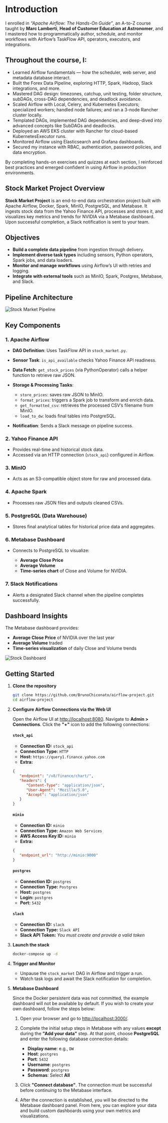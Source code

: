 # Introduction

I enrolled in *“Apache Airflow: The Hands-On Guide”*, an A-to-Z course taught by **Marc Lamberti**, **Head of Customer Education at Astronomer**, and I mastered how to programmatically author, schedule, and monitor workflows with Airflow’s TaskFlow API, operators, executors, and integrations.

## Throughout the course, I:
- Learned Airflow fundamentals — how the scheduler, web server, and metadata database interact.
- Built the Forex Data Pipeline, exploring HTTP, Spark, Hadoop, Slack integrations, and more.
- Mastered DAG design: timezones, catchup, unit testing, folder structure, subDAGs, cross-DAG dependencies, and deadlock avoidance.
- Scaled Airflow with Local, Celery, and Kubernetes Executors; specialized workers; handled node failures; and ran a 3-node Rancher cluster locally.
- Templated DAGs, implemented DAG dependencies, and deep-dived into advanced concepts like SubDAGs and deadlocks.
- Deployed an AWS EKS cluster with Rancher for cloud-based KubernetesExecutor runs.
- Monitored Airflow using Elasticsearch and Grafana dashboards.
- Secured my instance with RBAC, authentication, password policies, and data encryption.

By completing hands-on exercises and quizzes at each section, I reinforced best practices and emerged confident in using Airflow in production environments.

## Stock Market Project Overview

**Stock Market Project** is an end-to-end data orchestration project built with Apache Airflow, Docker, Spark, MinIO, PostgreSQL, and Metabase. It ingests stock data from the Yahoo Finance API, processes and stores it, and visualizes key metrics and trends for NVIDIA via a Metabase dashboard. Upon successful completion, a Slack notification is sent to your team.

## Objectives

* **Build a complete data pipeline** from ingestion through delivery.
* **Implement diverse task types** including sensors, Python operators, Spark jobs, and data loaders.
* **Monitor and manage workflows** using Airflow’s UI with retries and logging.
* **Integrate with external tools** such as MinIO, Spark, Postgres, Metabase, and Slack.

## Pipeline Architecture

![Stock Market Pipeline](./pics/pipeline-architecture.png)

## Key Components

### 1. Apache Airflow

* **DAG Definition**: Uses TaskFlow API in `stock_market.py`.
* **Sensor Task**: `is_api_available` checks Yahoo Finance API readiness.
* **Data Fetch**: `get_stock_prices` (via PythonOperator) calls a helper function to retrieve raw JSON.
* **Storage & Processing Tasks**:

  * `store_prices`: saves raw JSON to MinIO.
  * `format_prices`: triggers a Spark job to transform and enrich data.
  * `get_formatted_csv`: retrieves the processed CSV’s filename from MinIO.
  * `load_to_dw`: loads final tables into PostgreSQL.
* **Notification**: Sends a Slack message on pipeline success.

### 2. Yahoo Finance API

* Provides real-time and historical stock data.
* Accessed via an HTTP connection (`stock_api`) configured in Airflow.

### 3. MinIO

* Acts as an S3-compatible object store for raw and processed data.

### 4. Apache Spark

* Processes raw JSON files and outputs cleaned CSVs.

### 5. PostgreSQL (Data Warehouse)

* Stores final analytical tables for historical price data and aggregates.

### 6. Metabase Dashboard

* Connects to PostgreSQL to visualize:

  * **Average Close Price**
  * **Average Volume**
  * **Time-series chart** of Close and Volume for NVIDIA.

### 7. Slack Notifications

* Alerts a designated Slack channel when the pipeline completes successfully.

## Dashboard Insights

The Metabase dashboard provides:

* **Average Close Price** of NVIDIA over the last year
* **Average Volume** traded
* **Time-series visualization** of daily Close and Volume trends

![Stock Dashboard](./pics/metabase-dashboard.png)

## Getting Started

1. **Clone the repository**
   ```bash
   git clone https://github.com/BrunoChiconato/airflow-project.git
   cd airflow-project
   ```

2. **Configure Airflow Connections via the Web UI**

   Open the Airflow UI at [http://localhost:8080](http://localhost:8080). Navigate to **Admin > Connections**. Click the **"+"** icon to add the following connections:

   #### `stock_api`

   * **Connection ID:** `stock_api`
   * **Connection Type:** `HTTP`
   * **Host:** `https://query1.finance.yahoo.com`
   * **Extra:**

   ```json
   {
      "endpoint": "/v8/finance/chart/",
      "headers": {
         "Content-Type": "application/json",
         "User-Agent": "Mozilla/5.0",
         "Accept": "application/json"
      }
   }
   ```

   #### `minio`

   * **Connection ID:** `minio`
   * **Connection Type:** `Amazon Web Services`
   * **AWS Access Key ID:** `minio`
   * **Extra:**

   ```json
   {
      "endpoint_url": "http://minio:9000"
   }
   ```

   #### `postgres`

   * **Connection ID:** `postgres`
   * **Connection Type:** `Postgres`
   * **Host:** `postgres`
   * **Login:** `postgres`
   * **Port:** `5432`

   #### `slack`

   * **Connection ID:** `slack`
   * **Connection Type:** `Slack API`
   * **Slack API Token:** *You must create and provide a valid token*

3. **Launch the stack**

   ```bash
   docker-compose up -d
   ```

4. **Trigger and Monitor**

   * Unpause the `stock_market` DAG in Airflow and trigger a run.
   * Watch task logs and await the Slack notification for completion.

5. **Metabase Dashboard**

   Since the Docker persistent data was not committed, the example dashboard will not be available by default. If you wish to create your own dashboard, follow the steps below:

   1. Open your browser and go to [http://localhost:3000/](http://localhost:3000/).

   2. Complete the initial setup steps in Metabase with any values **except** during the **"Add your data"** step. At that point, choose **PostgreSQL** and enter the following database connection details:

      * **Display name**: e.g., `DW`
      * **Host**: `postgres`
      * **Port**: `5432`
      * **Username**: `postgres`
      * **Password**: `postgres`
      * **Schemas**: Select **All**

   3. Click **"Connect database"**. The connection must be successful before continuing to the Metabase interface.

   4. After the connection is established, you will be directed to the Metabase dashboard panel. From here, you can explore your data and build custom dashboards using your own metrics and visualizations.
